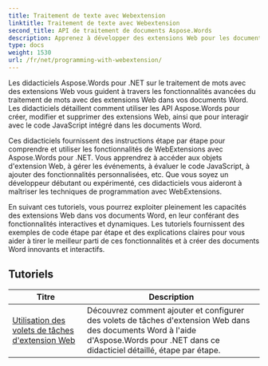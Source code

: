 ```yaml
---
title: Traitement de texte avec Webextension
linktitle: Traitement de texte avec Webextension
second_title: API de traitement de documents Aspose.Words
description: Apprenez à développer des extensions Web pour les documents Word avec Aspose.Words pour .NET. Apprenez à créer, modifier et personnaliser des extensions Web, puis à les intégrer à vos documents Word.
type: docs
weight: 1530
url: /fr/net/programming-with-webextension/
---
```

Les didacticiels Aspose.Words pour .NET sur le traitement de mots avec des extensions Web vous guident à travers les fonctionnalités avancées du traitement de mots avec des extensions Web dans vos documents Word. Les didacticiels détaillent comment utiliser les API Aspose.Words pour créer, modifier et supprimer des extensions Web, ainsi que pour interagir avec le code JavaScript intégré dans les documents Word.

Ces didacticiels fournissent des instructions étape par étape pour comprendre et utiliser les fonctionnalités de WebExtensions avec Aspose.Words pour .NET. Vous apprendrez à accéder aux objets d'extension Web, à gérer les événements, à évaluer le code JavaScript, à ajouter des fonctionnalités personnalisées, etc. Que vous soyez un développeur débutant ou expérimenté, ces didacticiels vous aideront à maîtriser les techniques de programmation avec WebExtensions.

En suivant ces tutoriels, vous pourrez exploiter pleinement les capacités des extensions Web dans vos documents Word, en leur conférant des fonctionnalités interactives et dynamiques. Les tutoriels fournissent des exemples de code étape par étape et des explications claires pour vous aider à tirer le meilleur parti de ces fonctionnalités et à créer des documents Word innovants et interactifs.

## Tutoriels
| Titre | Description |
| --- | --- |
| [Utilisation des volets de tâches d'extension Web](./using-web-extension-task-panes/) | Découvrez comment ajouter et configurer des volets de tâches d'extension Web dans des documents Word à l'aide d'Aspose.Words pour .NET dans ce didacticiel détaillé, étape par étape. |